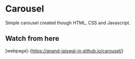 # Carousel
Simple carousel created though HTML, CSS and Javascript.

## Watch from here
[webpage]-(https://anand-jaiswal-in.github.io/carousel/)
